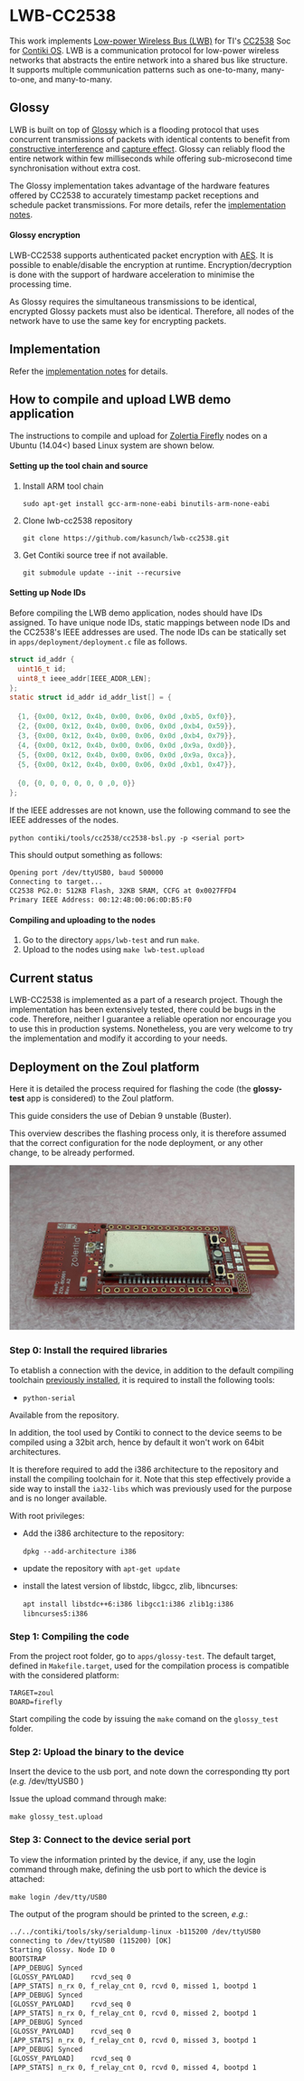 # LWB-CC2538

This work implements [Low-power Wireless Bus (LWB)](http://doi.acm.org/10.1145/2426656.2426658) for TI's [CC2538](http://www.ti.com/product/CC2538) Soc for [Contiki OS](http://www.contiki-os.org). LWB is a communication protocol for low-power wireless networks that abstracts the entire network into a shared bus like structure. It supports multiple communication patterns such as one-to-many, many-to-one, and many-to-many.

## Glossy
LWB is built on top of [Glossy](http://doi.acm.org/10.1145/2426656.2426658) which is a flooding protocol that uses concurrent transmissions of packets with identical contents to benefit from [constructive interference](https://en.wikipedia.org/wiki/Interference_%28wave_propagation%29) and [capture effect](https://en.wikipedia.org/wiki/Capture_effect). Glossy can reliably flood the entire network within few milliseconds while offering sub-microsecond time synchronisation without extra cost.

The Glossy implementation takes advantage of the hardware features offered by CC2538 to accurately timestamp packet receptions and schedule packet transmissions. For more details, refer the [implementation notes](implementation-notes.md).

#### Glossy encryption

LWB-CC2538 supports authenticated packet encryption with [AES](https://en.wikipedia.org/wiki/Advanced_Encryption_Standard). It is possible to enable/disable the encryption at runtime. Encryption/decryption is done with the support of hardware acceleration to minimise the processing time.

As Glossy requires the simultaneous transmissions to be identical, encrypted Glossy packets must also be identical. Therefore, all nodes of the network have to use the same key for encrypting packets.

## Implementation
Refer the [implementation notes](implementation-notes.md) for details.

## How to compile and upload LWB demo application

The instructions to compile and upload for [Zolertia Firefly](https://zolertia.io/product/firefly/) nodes on a Ubuntu (14.04<) based Linux system are shown below.

#### Setting up the tool chain and source
1. Install ARM tool chain

   ```
   sudo apt-get install gcc-arm-none-eabi binutils-arm-none-eabi
   ```
2. Clone lwb-cc2538 repository

   ```
   git clone https://github.com/kasunch/lwb-cc2538.git
   ```
3. Get Contiki source tree if not available.

   ```
   git submodule update --init --recursive
   ```

#### Setting up Node IDs
Before compiling the LWB demo application, nodes should have IDs assigned. To have unique node IDs, static mappings between node IDs and the CC2538's IEEE addresses are used. The node IDs can be statically set in `apps/deployment/deployment.c` file as follows.

```C
struct id_addr {
  uint16_t id;
  uint8_t ieee_addr[IEEE_ADDR_LEN];
};
static struct id_addr id_addr_list[] = {

  {1, {0x00, 0x12, 0x4b, 0x00, 0x06, 0x0d ,0xb5, 0xf0}},
  {2, {0x00, 0x12, 0x4b, 0x00, 0x06, 0x0d ,0xb4, 0x59}},
  {3, {0x00, 0x12, 0x4b, 0x00, 0x06, 0x0d ,0xb4, 0x79}},
  {4, {0x00, 0x12, 0x4b, 0x00, 0x06, 0x0d ,0x9a, 0xd0}},
  {5, {0x00, 0x12, 0x4b, 0x00, 0x06, 0x0d ,0x9a, 0xca}},
  {5, {0x00, 0x12, 0x4b, 0x00, 0x06, 0x0d ,0xb1, 0x47}},

  {0, {0, 0, 0, 0, 0, 0 ,0, 0}}
};
```
If the IEEE addresses are not known, use the following command to see the IEEE addresses of the nodes.

`python contiki/tools/cc2538/cc2538-bsl.py -p <serial port>`

This should output something as follows:

```
Opening port /dev/ttyUSB0, baud 500000
Connecting to target...
CC2538 PG2.0: 512KB Flash, 32KB SRAM, CCFG at 0x0027FFD4
Primary IEEE Address: 00:12:4B:00:06:0D:B5:F0
```

#### Compiling and uploading to the nodes
1. Go to the directory `apps/lwb-test` and run `make`.
2. Upload to the nodes using `make lwb-test.upload`

## Current status

LWB-CC2538 is implemented as a part of a research project. Though the implementation has been extensively tested, there could be bugs in the code. Therefore, neither I guarantee a reliable operation nor encourage you to use this in production systems. Nonetheless, you are very welcome to try the implementation and modify it according to your needs.


## Deployment on the Zoul platform

Here it is detailed the process required for flashing the code
(the **glossy-test** app is considered) to the Zoul platform.

This guide considers the use of Debian 9 unstable (Buster).

This overview describes the flashing process only, it is
therefore assumed that the correct configuration for the
node deployment, or any other change, to be already performed.

![An image of a Zoul platform device.](./doc/img/zoul.jpg)

### Step 0: Install the required libraries

To etablish a connection with the device, in addition to the
default compiling toolchain [previously installed](#setting-up-the-tool-chain-and-source), it is
required to install the following tools:

* `python-serial`

Available from the repository.

In addition, the tool used by Contiki to connect to the
device seems to be compiled using a 32bit arch, hence by default
it won't work on 64bit architectures.

It is therefore required to add the i386 architecture to the repository
and install the compiling toolchain for it. Note that this step
effectively provide a side way to install the `ia32-libs` which
was previously used for the purpose and is no longer available.

With root privileges:

* Add the i386 architecture to the repository:

  `dpkg --add-architecture i386`

* update the repository with `apt-get update`

* install the latest version of libstdc, libgcc, zlib, libncurses:

  `apt install libstdc++6:i386 libgcc1:i386 zlib1g:i386 libncurses5:i386`


### Step 1: Compiling the code

From the project root folder, go to `apps/glossy-test`.
The default target, defined in `Makefile.target`, used for the compilation process is compatible
with the considered platform:

```text
TARGET=zoul
BOARD=firefly
```

Start compiling the code by issuing the `make` comand on the
`glossy_test` folder.

### Step 2: Upload the binary to the device

Insert the device to the usb port, and note down the corresponding
tty port (*e.g.* /dev/ttyUSB0 )

Issue the upload command through make:

`make glossy_test.upload`

### Step 3: Connect to the device serial port

To view the information printed by the device, if any,
use the login command through make, defining the usb port to
which the device is attached:

`make login /dev/tty/USB0`

The output of the program should be printed to the screen, *e.g.*:

```text
../../contiki/tools/sky/serialdump-linux -b115200 /dev/ttyUSB0
connecting to /dev/ttyUSB0 (115200) [OK]
Starting Glossy. Node ID 0
BOOTSTRAP
[APP_DEBUG]	Synced
[GLOSSY_PAYLOAD]	rcvd_seq 0
[APP_STATS]	n_rx 0, f_relay_cnt 0, rcvd 0, missed 1, bootpd 1
[APP_DEBUG]	Synced
[GLOSSY_PAYLOAD]	rcvd_seq 0
[APP_STATS]	n_rx 0, f_relay_cnt 0, rcvd 0, missed 2, bootpd 1
[APP_DEBUG]	Synced
[GLOSSY_PAYLOAD]	rcvd_seq 0
[APP_STATS]	n_rx 0, f_relay_cnt 0, rcvd 0, missed 3, bootpd 1
[APP_DEBUG]	Synced
[GLOSSY_PAYLOAD]	rcvd_seq 0
[APP_STATS]	n_rx 0, f_relay_cnt 0, rcvd 0, missed 4, bootpd 1
```
